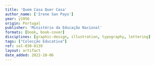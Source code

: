 ```yaml
---
title: 'Quem Casa Quer Casa'
author_name: ['Irene San Payo']
year: y1956
origin: Portugal
publisher: 'Ministério da Educação Nacional'
formats: [book, book-cover]
disciplines: [graphic-design, illustration, typography, lettering]
tags: ["Colecção Educativa"]
ref: sol-030-0139
layout: artifact
date_added: 2022-10-06
---
```

